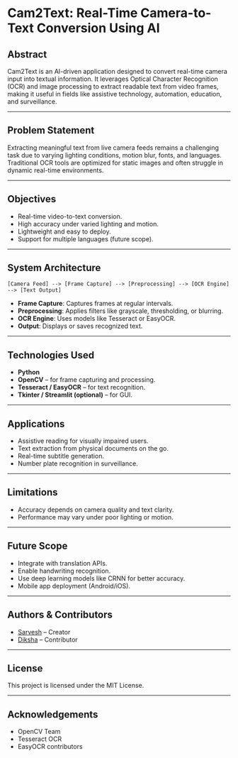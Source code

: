 # Cam2Text: Real-Time Camera-to-Text Conversion Using AI

## Abstract

Cam2Text is an AI-driven application designed to convert real-time camera input into textual information. It leverages Optical Character Recognition (OCR) and image processing to extract readable text from video frames, making it useful in fields like assistive technology, automation, education, and surveillance.

---

## Problem Statement

Extracting meaningful text from live camera feeds remains a challenging task due to varying lighting conditions, motion blur, fonts, and languages. Traditional OCR tools are optimized for static images and often struggle in dynamic real-time environments.

---

## Objectives

- Real-time video-to-text conversion.
- High accuracy under varied lighting and motion.
- Lightweight and easy to deploy.
- Support for multiple languages (future scope).

---

## System Architecture

```
[Camera Feed] --> [Frame Capture] --> [Preprocessing] --> [OCR Engine] --> [Text Output]
```

- **Frame Capture**: Captures frames at regular intervals.
- **Preprocessing**: Applies filters like grayscale, thresholding, or blurring.
- **OCR Engine**: Uses models like Tesseract or EasyOCR.
- **Output**: Displays or saves recognized text.

---

## Technologies Used

- **Python**
- **OpenCV** – for frame capturing and processing.
- **Tesseract / EasyOCR** – for text recognition.
- **Tkinter / Streamlit (optional)** – for GUI.

---

## Applications

- Assistive reading for visually impaired users.
- Text extraction from physical documents on the go.
- Real-time subtitle generation.
- Number plate recognition in surveillance.

---

## Limitations

- Accuracy depends on camera quality and text clarity.
- Performance may vary under poor lighting or motion.

---

## Future Scope

- Integrate with translation APIs.
- Enable handwriting recognition.
- Use deep learning models like CRNN for better accuracy.
- Mobile app deployment (Android/iOS).

---

## Authors & Contributors

- [Sarvesh](https://github.com/sarveshprjs) – Creator
- [Diksha](https://github.com/Diksha-3905) – Contributor

---

## License

This project is licensed under the MIT License.

---

## Acknowledgements

- OpenCV Team
- Tesseract OCR
- EasyOCR contributors
